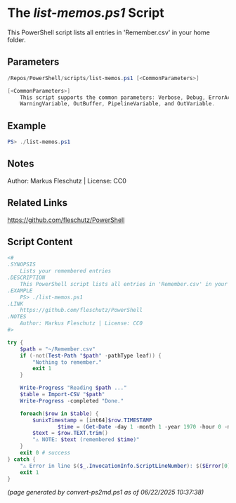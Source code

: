 The *list-memos.ps1* Script
===========================

This PowerShell script lists all entries in 'Remember.csv' in your home folder.

Parameters
----------
```powershell
/Repos/PowerShell/scripts/list-memos.ps1 [<CommonParameters>]

[<CommonParameters>]
    This script supports the common parameters: Verbose, Debug, ErrorAction, ErrorVariable, WarningAction, 
    WarningVariable, OutBuffer, PipelineVariable, and OutVariable.
```

Example
-------
```powershell
PS> ./list-memos.ps1

```

Notes
-----
Author: Markus Fleschutz | License: CC0

Related Links
-------------
https://github.com/fleschutz/PowerShell

Script Content
--------------
```powershell
<#
.SYNOPSIS
	Lists your remembered entries
.DESCRIPTION
	This PowerShell script lists all entries in 'Remember.csv' in your home folder.
.EXAMPLE
	PS> ./list-memos.ps1
.LINK
	https://github.com/fleschutz/PowerShell
.NOTES
	Author: Markus Fleschutz | License: CC0
#>

try {
	$path = "~/Remember.csv"
	if (-not(Test-Path "$path" -pathType leaf)) {
		"Nothing to remember."
		exit 1
	}

	Write-Progress "Reading $path ..."
	$table = Import-CSV "$path"
	Write-Progress -completed "Done."

	foreach($row in $table) {
  		$unixTimestamp = [int64]$row.TIMESTAMP
                $time = (Get-Date -day 1 -month 1 -year 1970 -hour 0 -minute 0 -second 0).AddSeconds($unixTimestamp)
		$text = $row.TEXT.trim()
		"⚠️ NOTE: $text (remembered $time)"
	}
	exit 0 # success
} catch {
	"⚠️ Error in line $($_.InvocationInfo.ScriptLineNumber): $($Error[0])"
	exit 1
}
```

*(page generated by convert-ps2md.ps1 as of 06/22/2025 10:37:38)*
